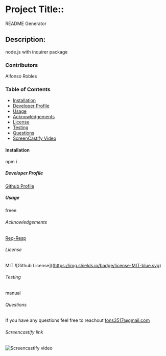 
# Project Title::
README Generator


## Description:
node.js with inquirer package

### Contributors
Alfonso Robles

### Table of Contents
* [Installation](#installation)
* [Developer Profile](#userName)
* [Usage](#usage)
* [Acknowledgements](#credits)
* [License](#license)
* [Testing](#testing)
* [Questions](#questions)
* [ScreenCastify Video](#screenCastify)

#### Installation
npm i

##### Developer Profile
[Github Profile](https://github.com/fons3517)

##### Usage
freee

###### Acknowledgements
[Req-Resp](https://coding-boot-camp.github.io/full-stack/github/professional-readme-guide)


###### License
MIT
![Github License]((https://img.shields.io/badge/license-MIT-blue.svg)


###### Testing
manual


###### Questions 
If you have any questions feel free to reachout
fons3517@gmail.com

###### Screencastify link
![Screencastify video]()

 